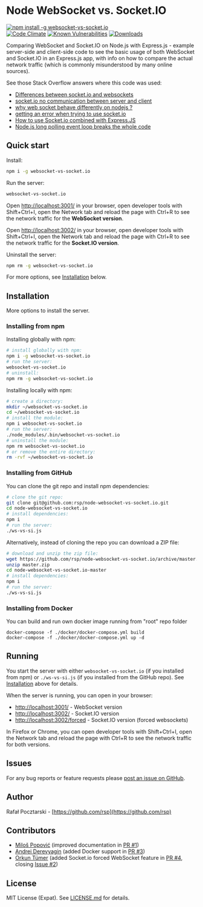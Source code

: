 Node WebSocket vs. Socket.IO
============================
[![npm install -g websocket-vs-socket.io](https://nodei.co/npm/websocket-vs-socket.io.png?compact=true)](https://www.npmjs.com/package/websocket-vs-socket.io)
<br>
[![Code Climate](https://codeclimate.com/github/rsp/node-websocket-vs-socket.io/badges/gpa.svg)](https://codeclimate.com/github/rsp/node-websocket-vs-socket.io)
[![Known Vulnerabilities](https://snyk.io/test/github/rsp/node-websocket-vs-socket.io/badge.svg)](https://snyk.io/test/github/rsp/node-websocket-vs-socket.io)
[![Downloads](https://img.shields.io/npm/dt/websocket-vs-socket.io.svg)](http://npm-stat.com/charts.html?package=websocket-vs-socket.io)

Comparing WebSocket and Socket.IO on Node.js with Express.js -
example server-side and client-side code to see the basic usage of
both WebSocket and Socket.IO in an Express.js app,
with info on how to compare the actual network traffic
(which is commonly misunderstood by many online sources).

See those Stack Overflow answers where this code was used:
* [Differences between socket.io and websockets](https://stackoverflow.com/questions/10112178/differences-between-socket-io-and-websockets/38558531#38558531)
* [socket.io no communication between server and client](https://stackoverflow.com/questions/39619449/socket-io-no-communication-between-server-and-client/39619862#39619862)
* [why web socket behave differently on nodejs ?](https://stackoverflow.com/questions/39765427/why-web-socket-behave-differently-on-nodejs/39765994#39765994)
* [getting an error when trying to use socket.io](https://stackoverflow.com/questions/39786269/getting-an-error-when-trying-to-use-socket-io/39786373#39786373)
* [How to use Socket.io combined with Express.JS](https://stackoverflow.com/questions/40747828/how-to-use-socket-io-combined-with-express-js-using-express-application-generat/40747932#40747932)
* [Node.js long polling event loop breaks the whole code](https://stackoverflow.com/questions/41210398/node-js-long-polling-event-loop-breaks-the-whole-code/41210763#41210763)

Quick start
-----------
Install:
```sh
npm i -g websocket-vs-socket.io
```
Run the server:
```sh
websocket-vs-socket.io
```
Open [http://localhost:3001/](http://localhost:3001/)
in your browser, open developer tools with Shift+Ctrl+I, open the Network tab
and reload the page with Ctrl+R to see the network traffic for the
**WebSocket version**.

Open [http://localhost:3002/](http://localhost:3002/)
in your browser, open developer tools with Shift+Ctrl+I, open the Network tab
and reload the page with Ctrl+R to see the network traffic for the
**Socket.IO version**.

Uninstall the server:
```sh
npm rm -g websocket-vs-socket.io
```

For more options, see [Installation](#installation) below.

Installation
------------
More options to install the server.
### Installing from npm
Installing globally with npm:
```sh
# install globally with npm:
npm i -g websocket-vs-socket.io
# run the server:
websocket-vs-socket.io
# uninstall:
npm rm -g websocket-vs-socket.io
```
Installing locally with npm:
```sh
# create a directory:
mkdir ~/websocket-vs-socket.io
cd ~/websocket-vs-socket.io
# install the module:
npm i websocket-vs-socket.io
# run the server:
./node_modules/.bin/websocket-vs-socket.io
# uninstall the module:
npm rm websocket-vs-socket.io
# or remove the entire directory:
rm -rvf ~/websocket-vs-socket.io
```

### Installing from GitHub
You can clone the git repo and install npm dependencies:
```sh
# clone the git repo:
git clone git@github.com:rsp/node-websocket-vs-socket.io.git
cd node-websocket-vs-socket.io
# install dependencies:
npm i
# run the server:
./ws-vs-si.js
```
Alternatively, instead of cloning the repo you can download a ZIP file:
```sh
# download and unzip the zip file:
wget https://github.com/rsp/node-websocket-vs-socket.io/archive/master.zip
unzip master.zip
cd node-websocket-vs-socket.io-master
# install dependencies:
npm i
# run the server:
./ws-vs-si.js
```

### Installing from Docker
You can build and run own docker image running from "root" repo folder
```
docker-compose -f ./docker/docker-compose.yml build
docker-compose -f ./docker/docker-compose.yml up -d
```

Running
-------
You start the server with either
`websocket-vs-socket.io` (if you installed from npm) or
`./ws-vs-si.js` (if you installed from the GitHub repo).
See [Installation](#installation) above for details.

When the server is running, you can open in your browser:

* [http://localhost:3001/](http://localhost:3001/) - WebSocket version
* [http://localhost:3002/](http://localhost:3002/) - Socket.IO version
* [http://localhost:3002/forced](http://localhost:3002/forced) - Socket.IO version (forced websockets)

In Firefox or Chrome, you can open developer tools with Shift+Ctrl+I,
open the Network tab and reload the page with Ctrl+R to see the network traffic
for both versions.

Issues
------
For any bug reports or feature requests please
[post an issue on GitHub](https://github.com/rsp/node-websocket-vs-socket.io/issues).

Author
------
Rafał Pocztarski - [https://github.com/rsp](https://github.com/rsp)

Contributors
-
* [Miloš Popović](https://github.com/miloss)
  (improved documentation in
  [PR #1](https://github.com/rsp/node-websocket-vs-socket.io/pull/1))
* [Andrei Derevyagin](https://github.com/derand)
  (added Docker support in
  [PR #3](https://github.com/rsp/node-websocket-vs-socket.io/pull/3))
* [Orkun Tümer](https://github.com/tumerorkun)
  (added Socket.io forced WebSocket feature in
  [PR #4](https://github.com/rsp/node-websocket-vs-socket.io/pull/4),
  closing [Issue #2](https://github.com/rsp/node-websocket-vs-socket.io/issues/2))

License
-------
MIT License (Expat). See [LICENSE.md](LICENSE.md) for details.


